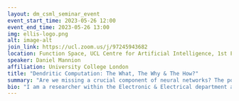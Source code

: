 ```yaml
---
layout: dm_csml_seminar_event
event_start_time: 2023-05-26 12:00
event_end_time: 2023-05-26 13:00
img: ellis-logo.png
alt: image-alt
join_link: https://ucl.zoom.us/j/97245943682
location: Function Space, UCL Centre for Artificial Intelligence, 1st Floor, 90 High Holborn, London WC1V 6BH
speaker: Daniel Mannion
affiliation: University College London
title: "Dendritic Computation: The What, The Why & The How?"
summary: "Are we missing a crucial component of neural networks? The power consumption of today's machine learning hardware is exponentially increasing, often limiting ML models to cloud platforms. In contrast, the brain can operate at significantly lower power consumptions on the order of 20 W. In this talk, we will explore the role in dendrites within biological neural networks and explore whether these could be key to increasing the computational power of neural networks while maintaining smaller network sizes and lower power consumptions. We will explore the properties of biological dendrites, how these might be used to achieve more power efficient ML hardware and finally outline different approaches to constructing this maybe-missing link. If you're developing ML models which may one day migrate to portable battery-operated devices, then this talk will cover topics that should be of interest."
bio: "I am a researcher within the Electronic & Electrical department at UCL. My research aims to build hardware that can implement sophisticated machine learning algorithms at low power consumptions. Much of this research is inspired by nature and biological neural networks. For example, my main focus is on replicating dendritic trees and assessing their impact of neural network performances. I am always on the lookout to apply our hardware to new application domains, so if you are interested in migrating your ML models onto portable hardware then please feel free to contact."
---
```

